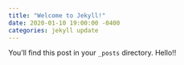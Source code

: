 ```yaml
---
title: "Welcome to Jekyll!"
date: 2020-01-10 19:00:00 -0400
categories: jekyll update
---
```


You’ll find this post in your `_posts` directory. 
Hello!!
